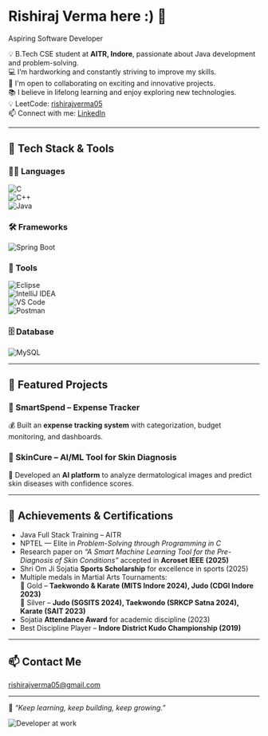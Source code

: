 # Rishiraj Verma here :) 👋  

Aspiring Software Developer  

💡 B.Tech CSE student at **AITR, Indore**, passionate about Java development and problem-solving.  
💻 I’m hardworking and constantly striving to improve my skills.  
🤝 I'm open to collaborating on exciting and innovative projects.  
📚 I believe in lifelong learning and enjoy exploring new technologies.  
💡 LeetCode: [rishirajverma05](https://leetcode.com/rishirajverma05)  
📫 Connect with me: [LinkedIn](https://linkedin.com/in/rishirajverma05)  

---

## 🚀 Tech Stack & Tools  

### 👨‍💻 Languages  
![C](https://img.shields.io/badge/C-00599C?style=for-the-badge&logo=c&logoColor=white)  
![C++](https://img.shields.io/badge/C++-00599C?style=for-the-badge&logo=c%2B%2B&logoColor=white)  
![Java](https://img.shields.io/badge/Java-ED8B00?style=for-the-badge&logo=openjdk&logoColor=white)  

### 🛠️ Frameworks  
![Spring Boot](https://img.shields.io/badge/SpringBoot-6DB33F?style=for-the-badge&logo=springboot&logoColor=white)  

### 🔧 Tools  
![Eclipse](https://img.shields.io/badge/Eclipse-2C2255?style=for-the-badge&logo=eclipse&logoColor=white)  
![IntelliJ IDEA](https://img.shields.io/badge/IntelliJ_IDEA-000000?style=for-the-badge&logo=intellij-idea&logoColor=white)  
![VS Code](https://img.shields.io/badge/VSCode-0078d7?style=for-the-badge&logo=visual-studio-code&logoColor=white)  
![Postman](https://img.shields.io/badge/Postman-FF6C37?style=for-the-badge&logo=postman&logoColor=white)  

### 🗄️ Database  
![MySQL](https://img.shields.io/badge/MySQL-4479A1?style=for-the-badge&logo=mysql&logoColor=white)  

---

## 🌟 Featured Projects  

### 🔹 SmartSpend – Expense Tracker  
💰 Built an **expense tracking system** with categorization, budget monitoring, and dashboards.  

### 🔹 SkinCure – AI/ML Tool for Skin Diagnosis  
🧠 Developed an **AI platform** to analyze dermatological images and predict skin diseases with confidence scores.  

---

## 🏅 Achievements & Certifications  
- Java Full Stack Training – AITR  
- NPTEL — Elite in *Problem-Solving through Programming in C*  
- Research paper on *“A Smart Machine Learning Tool for the Pre-Diagnosis of Skin Conditions”* accepted in **Acroset IEEE (2025)**  
- Shri Om Ji Sojatia **Sports Scholarship** for excellence in sports (2025)  
- Multiple medals in Martial Arts Tournaments:  
  🥇 Gold – **Taekwondo & Karate (MITS Indore 2024), Judo (CDGI Indore 2023)**  
  🥈 Silver – **Judo (SGSITS 2024), Taekwondo (SRKCP Satna 2024), Karate (SAIT 2023)**  
- Sojatia **Attendance Award** for academic discipline (2023)  
- Best Discipline Player – **Indore District Kudo Championship (2019)**  

---

## 📫 Contact Me  
[rishirajverma05@gmail.com](mailto:rishirajverma05@gmail.com)  


---

🌱 *“Keep learning, keep building, keep growing.”*  


![Developer at work](https://user-images.githubusercontent.com/74038190/225813708-98b745f2-7d22-48cf-9150-083f1b00d6c9.gif)

